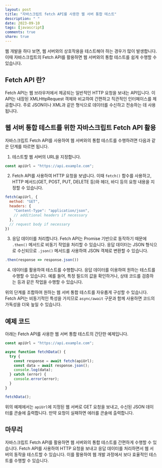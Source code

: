 ```yaml
---
layout: post
title: "자바스크립트 fetch API를 사용한 웹 서버 통합 테스트"
description: " "
date: 2023-09-10
tags: [javascript]
comments: true
share: true
---
```


웹 개발을 하다 보면, 웹 서버와의 상호작용을 테스트해야 하는 경우가 많이 발생합니다. 이때 자바스크립트의 Fetch API를 활용하면 웹 서버와의 통합 테스트를 쉽게 수행할 수 있습니다.

## Fetch API 란?

Fetch API는 웹 브라우저에서 제공되는 일반적인 HTTP 요청을 보내는 API입니다. 이 API는 내장된 XMLHttpRequest 객체와 비교하여 간편하고 직관적인 인터페이스를 제공합니다. 주로 JSON이나 XML과 같은 형식으로 데이터를 수신하고 전송하는 데 사용됩니다.

## 웹 서버 통합 테스트를 위한 자바스크립트 Fetch API 활용

자바스크립트 Fetch API를 사용하여 웹 서버와의 통합 테스트를 수행하려면 다음과 같은 단계를 따르면 됩니다.

1. 테스트할 웹 서버의 URL을 지정합니다.
```javascript
const apiUrl = "https://api.example.com";
```

2. Fetch API를 사용하여 HTTP 요청을 보냅니다. 이때 `fetch()` 함수를 사용하고, HTTP 메서드(GET, POST, PUT, DELETE 등)와 헤더, 바디 등의 요청 내용을 지정할 수 있습니다.
```javascript
fetch(apiUrl, {
  method: "GET",
  headers: {
    "Content-Type": "application/json",
    // additional headers if necessary
  },
  // request body if necessary
})
```

3. 응답 데이터를 처리합니다. Fetch API는 Promise 기반으로 동작하기 때문에 `.then()` 메서드로 비동기 작업을 처리할 수 있습니다. 응답 데이터는 JSON 형식으로 수신되므로 `.json()` 메서드를 사용하여 JSON 객체로 변환할 수 있습니다.
```javascript
.then(response => response.json())
```

4. 데이터를 활용하여 테스트를 수행합니다. 응답 데이터를 이용하여 원하는 테스트를 수행할 수 있습니다. 예를 들어, 특정 필드의 값을 확인하거나, 상태 코드를 검증하는 등과 같은 작업을 수행할 수 있습니다.

위의 단계를 조합하여 원하는 웹 서버 통합 테스트를 자유롭게 구성할 수 있습니다. Fetch API는 비동기적인 특성을 가지므로 `async/await` 구문과 함께 사용하면 코드의 가독성을 더욱 높일 수 있습니다.

## 예제 코드

아래는 Fetch API를 사용한 웹 서버 통합 테스트의 간단한 예제입니다.

```javascript
const apiUrl = "https://api.example.com";

async function fetchData() {
  try {
    const response = await fetch(apiUrl);
    const data = await response.json();
    console.log(data);
  } catch (error) {
    console.error(error);
  }
}

fetchData();
```

위의 예제에서는 `apiUrl`에 지정된 웹 서버로 GET 요청을 보내고, 수신된 JSON 데이터를 콘솔에 출력합니다. 만약 요청이 실패하면 에러를 콘솔에 출력합니다.

## 마무리

자바스크립트 Fetch API를 활용하면 웹 서버와의 통합 테스트를 간편하게 수행할 수 있습니다. Fetch API를 사용하여 HTTP 요청을 보내고 응답 데이터를 처리하면서 웹 서버의 동작을 테스트할 수 있습니다. 이를 활용하여 웹 개발 과정에서 보다 효율적인 테스트를 수행할 수 있습니다.